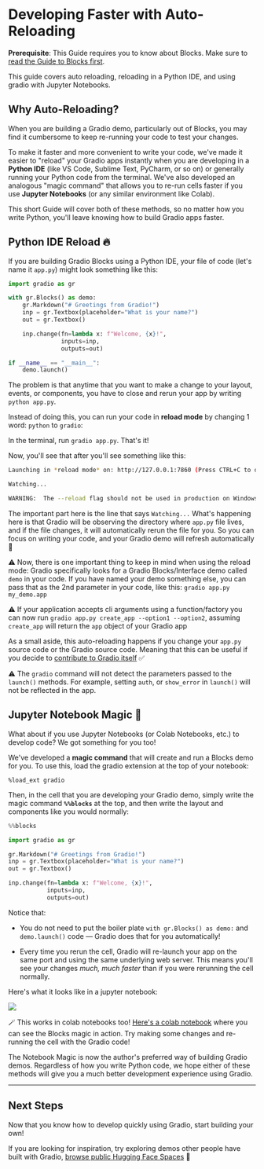 # Developing Faster with Auto-Reloading

**Prerequisite**: This Guide requires you to know about Blocks. Make sure to [read the Guide to Blocks first](https://gradio.app/quickstart/#blocks-more-flexibility-and-control).

This guide covers auto reloading, reloading in a Python IDE, and using gradio with Jupyter Notebooks.

## Why Auto-Reloading?

When you are building a Gradio demo, particularly out of Blocks, you may find it cumbersome to keep re-running your code to test your changes.

To make it faster and more convenient to write your code, we've made it easier to "reload" your Gradio apps instantly when you are developing in a **Python IDE** (like VS Code, Sublime Text, PyCharm, or so on) or generally running your Python code from the terminal. We've also developed an analogous "magic command" that allows you to re-run cells faster if you use **Jupyter Notebooks** (or any similar environment like Colab).

This short Guide will cover both of these methods, so no matter how you write Python, you'll leave knowing how to build Gradio apps faster.

## Python IDE Reload 🔥

If you are building Gradio Blocks using a Python IDE, your file of code (let's name it `app.py`) might look something like this: 

```python
import gradio as gr

with gr.Blocks() as demo:
    gr.Markdown("# Greetings from Gradio!")
    inp = gr.Textbox(placeholder="What is your name?")
    out = gr.Textbox()

    inp.change(fn=lambda x: f"Welcome, {x}!", 
               inputs=inp, 
               outputs=out)

if __name__ == "__main__":
    demo.launch()    
```

The problem is that anytime that you want to make a change to your layout, events, or components, you have to close and rerun your app by writing `python app.py`.

Instead of doing this, you can run your code in **reload mode** by changing 1 word: `python` to `gradio`:

In the terminal, run `gradio app.py`. That's it! 

Now, you'll see that after you'll see something like this:

```bash
Launching in *reload mode* on: http://127.0.0.1:7860 (Press CTRL+C to quit)

Watching...

WARNING:  The --reload flag should not be used in production on Windows.
```

The important part here is the line that says `Watching...` What's happening here is that Gradio will be observing the directory where `app.py` file lives, and if the file changes, it will automatically rerun the file for you. So you can focus on writing your code, and your Gradio demo will refresh automatically 🥳

⚠️ Now, there is one important thing to keep in mind when using the reload mode: Gradio specifically looks for a Gradio Blocks/Interface demo called `demo` in your code. If you have named your demo something else, you can pass that as the 2nd parameter in your code, like this: `gradio app.py my_demo.app`

⚠️ If your application accepts cli arguments using a function/factory you can now run `gradio app.py create_app --option1 --option2`, assuming `create_app` will return the `app` object of your Gradio app

As a small aside, this auto-reloading happens if you change your `app.py` source code or the Gradio source code. Meaning that this can be useful if you decide to [contribute to Gradio itself](https://github.com/gradio-app/gradio/blob/main/CONTRIBUTING.md) ✅

⚠️ The `gradio` command will not detect the parameters passed to the `launch()` methods. For example, setting `auth`, or `show_error` in `launch()` will not be reflected in the app.

## Jupyter Notebook Magic 🔮

What about if you use Jupyter Notebooks (or Colab Notebooks, etc.) to develop code? We got something for you too!

We've developed a **magic command** that will create and run a Blocks demo for you. To use this, load the gradio extension at the top of your notebook: 

`%load_ext gradio`

Then, in the cell that you are developing your Gradio demo, simply write the magic command **`%%blocks`** at the top, and then write the layout and components like you would normally:

```py
%%blocks 

import gradio as gr

gr.Markdown("# Greetings from Gradio!")
inp = gr.Textbox(placeholder="What is your name?")
out = gr.Textbox()

inp.change(fn=lambda x: f"Welcome, {x}!", 
           inputs=inp, 
           outputs=out)
```

Notice that:

* You do not need to put the boiler plate `with gr.Blocks() as demo:` and `demo.launch()` code — Gradio does that for you automatically!

* Every time you rerun the cell, Gradio will re-launch your app on the same port and using the same underlying web server. This means you'll see your changes *much, much faster* than if you were rerunning the cell normally. 

Here's what it looks like in a jupyter notebook:

![](https://i.ibb.co/nrszFws/Blocks.gif)

🪄 This works in colab notebooks too! [Here's a colab notebook](https://colab.research.google.com/drive/1jUlX1w7JqckRHVE-nbDyMPyZ7fYD8488?authuser=1#scrollTo=zxHYjbCTTz_5) where you can see the Blocks magic in action. Try making some changes and re-running the cell with the Gradio code! 

The Notebook Magic is now the author's preferred way of building Gradio demos. Regardless of how you write Python code, we hope either of these methods will give you a much better development experience using Gradio. 

--------

## Next Steps

Now that you know how to develop quickly using Gradio, start building your own! 

If you are looking for inspiration, try exploring demos other people have built with Gradio, [browse public Hugging Face Spaces](http://hf.space/) 🤗

